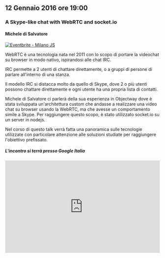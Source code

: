 ## 12 Gennaio 2016 ore 19:00
### A Skype-like chat with WebRTC and socket.io
#### Michele di Salvatore  <a href="https://twitter.com/mikdisal" target="_blank" class="icon-twitter"></a>

<a href="http://www.eventbrite.it/e/biglietti-milano-js-20417073015?ref=ebtn" target="_blank"><img src="https://www.eventbrite.it/custombutton?eid=20417073015" alt="Eventbrite - Milano JS" /></a>

WebRTC è una tecnologia nata nel 2011 con lo scopo di portare la videochat su browser in modo nativo, ispirandosi alle chat IRC.

IRC permette a 2 utenti di chattare direttamente, o a gruppi di persone di parlare all'interno di una stanza.

Il modello IRC si distacca molto da quello di Skype, dove 2 o più utenti possono chattare direttamente e ogni utente ha una propria lista di contatti.

Michele di Salvatore ci parlerà della sua esperienza in Objectway dove è stata sviluppata un'architettura custom che andasse a realizzare una video chat su browser usando la WebRTC, ma che avesse un comportamento simile a Skype. Per raggiungere questo scopo, è stato utilizzato socket.io su un server in nodejs.

Nel corso di questo talk verrà fatta una panoramica sulle tecnologie utilizzate con particolare attenzione alle soluzioni studiate per raggiungere l'obiettivo prefissato.

##### L'incontro si terrà presso Google Italia
<div class="frame">
  <iframe src="https://www.google.com/maps/embed?pb=!1m18!1m12!1m3!1d2797.189396541938!2d9.187430915583711!3d45.48613067910118!2m3!1f0!2f0!3f0!3m2!1i1024!2i768!4f13.1!3m3!1m2!1s0x4786c6a591c262d5%3A0x98d4992212f8115c!2sGoogle+Italia!5e0!3m2!1sit!2sit!4v1447147564425" width="100%" height="300" frameborder="0" style="border:0" allowfullscreen></iframe>
</div>
